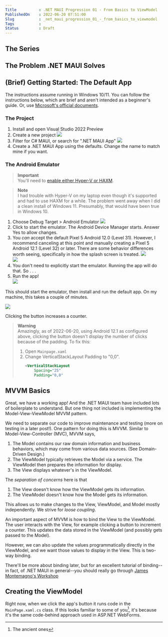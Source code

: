 ```yaml
---  
Title          : .NET MAUI Progression 01 - From Basics to ViewModel  
PublishedOn    : 2022-06-20 07:51:00  
Slug           : _net_maui_progression_01_-_from_basics_to_viewmodel
Tags           :  
Status         : Draft  
---
```


## The Series


## The Problem .NET MAUI Solves


## (Brief) Getting Started: The Default App
The instructions assume running in Windows 10/11. You can follow the instructions below, which are brief and aren't intended as a beginner's guide. Or, use [Microsoft's official documents](https://docs.microsoft.com/en-us/dotnet/maui/get-started/first-app?pivots=devices-android).

### The Project

1.  Install and open Visual Studio 2022 Preview
1.  Create a new project
    ![](2022-06-20-07-55-35.png)
1.  Filter for C# MAUI, or search for ".NET MAUI App"
    ![](2022-06-20-07-58-25.png)
1. Create a .NET MAUI App using the defaults. Change the name to match mine if you want.

### The Android Emulator

> **Important**  
> You'll need to [enable either Hyper-V or HAXM](https://docs.microsoft.com/en-us/dotnet/maui/android/emulator/hardware-acceleration). 

> **Note**  
> I had trouble with Hyper-V on my laptop even though it's supported and had to use HAXM for a while. The problem went away when I did a clean install of Windows 11. Presumably, that would have been true in Windows 10.

1.  Choose Debug Target > Android Emulator
    ![](2022-06-20-08-07-30.png)
1.  Click to start the emulator. The Android Device Manager starts. Answer Yes to allow changes.
1.  You *can* accept the default Pixel 5 Android 12.0 (Level 31). However, I recommend canceling at this point and manually creating a Pixel 5 Android 12.1 (Level 32) or later. There are some behavior differences worth seeing, specifically in how the splash screen is treated.
    ![](2022-06-20-08-15-46.png)  
    ![](2022-06-20-08-16-17.png)  
1.  You don't need to explicitly start the emulator. Running the app will do that. So . . .
1.  Run the app!  
    ![](2022-06-20-08-17-43.png)

This should start the emulator, then install and run the default app. On my machine, this takes a couple of minutes.

![](2022-06-20-08-22-10.png)

Clicking the button increases a counter.

> **Warning**  
> Amazingly, as of 2022-06-20, using Android 12.1 as configured above, clicking the button doesn't display the number of clicks because of the padding. To fix this:
> 1.  Open `Mainpage.xaml`
> 1.  Change VerticalStackLayout Padding to "0,0".  
>     ```xml
>     <VerticalStackLayout 
>         Spacing="25" 
>         Padding="0,0" 
>     ```

## MVVM Basics
Great, we have a working app! And the .NET MAUI team have included lots of boilerplate to understand. But one thing not included is implementing the Model-View-ViewModel MVVM pattern.

We need to separate our code to improve maintenance and testing (more on testing in a later post!). One pattern for doing this is MVVM. Similar to Model-View-Controller (MVC), MVVM says, 

1.  The Model contains our raw domain information and business behaviors, which may come from various data sources. (See Domain-Driven Design.)
1.  The ViewModel typically retrieves the Model via a service. The ViewModel then prepares the information for display.
1.  The View displays whatever's in the ViewModel.

The *separation of concerns* here is that

1.  The View doesn't know how the ViewModel gets its information.
1.  The ViewModel doesn't know how the Model gets its information.

This allows us to make changes to the View, ViewModel, and Model mostly independently. We strive for *loose coupling*.

An important aspect of MVVM is how to bind the View to the ViewModel. The user interacts with the View, for example clicking a button to increment a counter. This updates the data stored in the ViewModel (and possibly gets passed to the Model).

However, we can also update the values programmatically directly in the ViewModel, and we want those values to display in the View. This is two-way binding.

There'll be more about binding later, but for an excellent tutorial of binding--in fact, of .NET MAUI in general--you should really go through [James Montemagno's Workshop](https://www.youtube.com/watch?app=desktop&v=DuNLR_NJv8U)


## Creating the ViewModel
Right now, when we click the app's button it runs code in the `MainPage.xaml.cs` class. If this looks familiar to some of you[^ancient], it's because it's the same code-behind approach used in ASP.NET WebForms.

[^ancient]: The ancient ones


